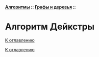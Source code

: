 **[Алгоритмы](../../README.md#алгоритмы) :: [Графы и деревья](../../README.md#графы-и-деревья) ::**
# Алгоритм Дейкстры

<!--

-->

[К оглавлению](../../README.md#графы-и-деревья)



[К оглавлению](../../README.md#графы-и-деревья)
